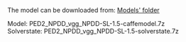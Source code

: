 The model can be downloaded from: [Models' folder](https://drive.google.com/open?id=1Amp9jJSu32tZ_DHe_ljziGzC-fE42Pfg)

Model: PED2_NPDD_vgg_NPDD-SL-1.5-caffemodel.7z<br>
Solverstate: PED2_NPDD_vgg_NPDD-SL-1.5-solverstate.7z
